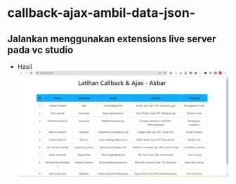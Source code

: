 # callback-ajax-ambil-data-json-
## Jalankan menggunakan extensions live server pada vc studio
- Hasil
![img](hasil.png)
